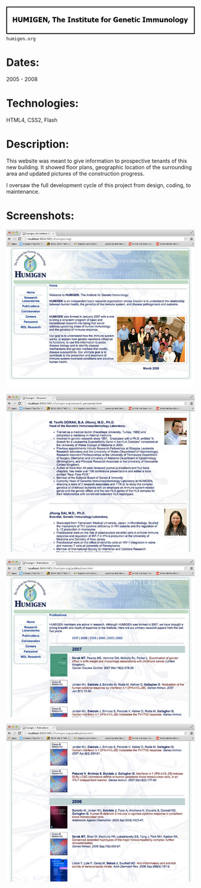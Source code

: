 ![Title](github/github_title_h.gif)  
`humigen.org`  

# Dates:  
2005 - 2008  
# Technologies:  
HTML4, CSS2, Flash
# Description:  
This website was meant to give information to prospective tenants of this new building. It showed floor plans, geographic location of the surrounding area and updated pictures of the construction progress.  

I oversaw the full development cycle of this project from design, coding, to maintenance.  
# Screenshots:
![Screenshot](github/github_screenshot_h1.jpg)  

![Screenshot](github/github_screenshot_h2.jpg)  

![Screenshot](github/github_screenshot_h3.jpg)  

![Screenshot](github/github_screenshot_h4.jpg)  
